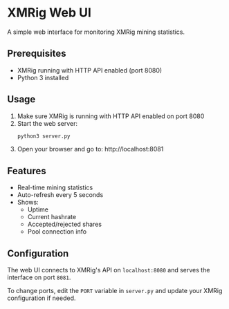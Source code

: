 # XMRig Web UI

A simple web interface for monitoring XMRig mining statistics.

## Prerequisites

- XMRig running with HTTP API enabled (port 8080)
- Python 3 installed

## Usage

1. Make sure XMRig is running with HTTP API enabled on port 8080
2. Start the web server:
   ```bash
   python3 server.py
   ```
3. Open your browser and go to: http://localhost:8081

## Features

- Real-time mining statistics
- Auto-refresh every 5 seconds
- Shows:
  - Uptime
  - Current hashrate
  - Accepted/rejected shares
  - Pool connection info

## Configuration

The web UI connects to XMRig's API on `localhost:8080` and serves the interface on port `8081`.

To change ports, edit the `PORT` variable in `server.py` and update your XMRig configuration if needed.

